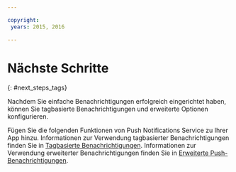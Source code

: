 ```yaml
---

copyright:
 years: 2015, 2016

---
```


# Nächste Schritte
{: #next_steps_tags}

Nachdem Sie einfache Benachrichtigungen erfolgreich eingerichtet haben, können Sie tagbasierte
Benachrichtigungen und erweiterte Optionen konfigurieren.

Fügen Sie die folgenden Funktionen von Push Notifications Service
zu Ihrer App hinzu.
Informationen zur Verwendung tagbasierter Benachrichtigungen finden Sie in [Tagbasierte Benachrichtigungen](c_tag_basednotifications.html).
Informationen zur Verwendung erweiterter Benachrichtigungen finden Sie in [Erweiterte Push-Benachrichtigungen](t_advance_notifications.html).
